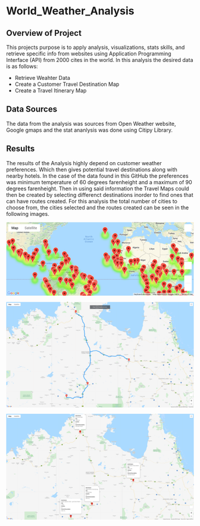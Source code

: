 # World_Weather_Analysis

## Overview of Project

This projects purpose is to apply analysis, visualizations, stats skills, and retrieve specific info from websites using Application Programming Interface (API) from 2000 cites in the world. In this analysis the desired data is as follows:
  - Retrieve Weahter Data
  - Create a Customer Travel Destination Map
  - Create a Travel Itinerary Map

## Data Sources

The data from the analysis was sources from Open Weather website, Google gmaps and the stat ananlysis was done using Citipy Library.

## Results

The results of the Analysis highly depend on customer weather preferences. Which then gives potential travel destinations along with nearby hotels. In the case of the data found in this GitHub the preferences was minimum temperature of 60 degrees farenheight and a maximum of 90 degrees farenheight. Then in using said information the Travel Maps could then be created by selecting differenct destinations inorder to find ones that can have routes created. For this analysis the total number of cities to choose from, the cities selected and the routes created can be seen in the following images.

![image](https://github.com/CodyMorin25/World_Weather_Analysis/blob/main/Vacation_Search/WeatherPy_vacation_map.png)

![image](https://github.com/CodyMorin25/World_Weather_Analysis/blob/main/Vacation_Itinerary/WeatherPy_travel_map.png)

![image](https://github.com/CodyMorin25/World_Weather_Analysis/blob/main/Vacation_Itinerary/WeatherPy_travel_map_markers.png)
